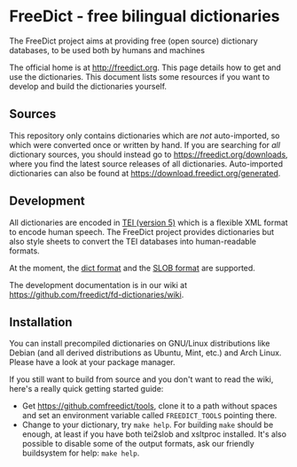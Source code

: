 FreeDict - free bilingual dictionaries
=======================================

The FreeDict project aims at providing free (open source) dictionary databases,
to be used both by humans and machines

The official home is at <http://freedict.org>. This page details how to get and
use the dictionaries. This document lists some resources if you want to develop
and build the dictionaries yourself.

Sources
-------

This repository only contains dictionaries which are *not* auto-imported, so
which were converted once or written by hand. If you are searching for *all*
dictionary sources, you should instead go to <https://freedict.org/downloads>,
where you find the latest source releases of all dictionaries.
Auto-imported dictionaries can also be found at
<https://download.freedict.org/generated>.

Development
-----------

All dictionaries are encoded in
[TEI (version 5)](https://en.wikipedia.org/wiki/Text_Encoding_Initiative)
which is a flexible XML format to encode human speech. The FreeDict project
provides dictionaries but also style sheets to convert the TEI databases into
human-readable formats.

At the moment, the
[dict format](https://en.wikipedia.org/wiki/DICT)
and the
[SLOB format](https://github.com/itkach/slob/wiki/Dictionaries)
are supported.

The development documentation is in our wiki at
<https://github.com/freedict/fd-dictionaries/wiki>.

Installation
------------

You can install precompiled dictionaries on GNU/Linux distributions like Debian
(and all derived distributions as Ubuntu, Mint, etc.) and Arch Linux. Please
have a look at your package manager.

If you still want to build from source and you don't want to read the wiki,
here's a really quick getting started guide:

-   Get <https://github.comfreedict/tools>, clone it to a path without spaces
    and set an environment variable called `FREEDICT_TOOLS` pointing there.
-   Change to your dictionary, try `make help`. For building `make` should be
    enough, at least if you have both tei2slob and xsltproc installed. It's also
    possible to disable some of the output formats, ask our friendly buildsystem
    for help: `make help`.
